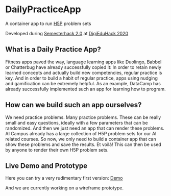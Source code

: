 # DailyPracticeApp
A container app to run [H5P](https://h5p.org/) problem sets

Developed during [Semesterhack 2.0](https://digieduhack.com/en/berlin-semesterhack-2-0-in-german-english) at [DigiEduHack 2020](https://digieduhack.com/en/)


## What is a Daily Practice App? 


Fitness apps paved the way, language learning apps like Duolingo, Babbel or Chatterbug have already successfully copied it: In order to retain newly learned concepts and actually build new competencies, regular practice is key. And in order to build a habit of regular practice, apps using nudging and gamification can be extremely helpful. As an example, DataCamp has already successfully implemented such an app for learning how to program.  



## How can we build such an app ourselves? 


We need practice problems. Many practice problems. These can be really small and easy questions, ideally with a few parameters that can be randomized. And then we just need an app that can render these problems. AI Campus already has a large collection of H5P problem sets for our AI related courses. So now, we only need to build a container app that can show these problems and save the results. Et voilá! This can then be used by anyone to render their own H5P problem sets. 


## Live Demo and Prototype

Here you can try a very rudimentary first version: [Demo](https://appetize.io/app/wdbdk1wedngvn8y4uccbedf2q8?device=pixel4&scale=100)

And we are currently working on a wireframe prototype. 
